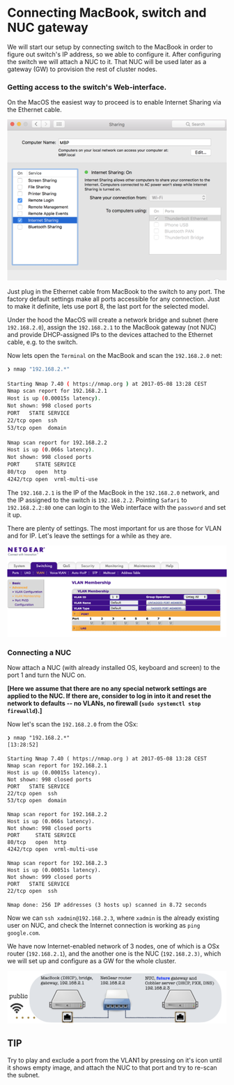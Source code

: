 Connecting MacBook, switch and NUC gateway
==========================================

We will start our setup by connecting switch to the MacBook in order to  figure out switch's IP address, so  we able to configure it.
After configuring the switch we will attach a  NUC to it. That NUC  will be used later as  a gateway (GW) to provision the rest of cluster nodes.

### Getting access to the switch's Web-interface.


On the MacOS the easiest way to proceed is to enable Internet Sharing via the Ethernet cable.

<img src="pics/sharing.png" alt="OSX_internet_sharing" style="width:600px;"/>

Just plug in the Ethernet cable from MacBook to the switch to any port.
The factory default settings make all ports accessible for any connection.
Just to make it definite, lets use port 8, the last port for the selected model.

Under the hood the MacOS will create a network bridge and subnet (here `192.168.2.0`), assign the  `192.168.2.1` to the MacBook gateway (not NUC)  and provide DHCP-assigned IPs to the devices attached to the Ethernet cable, e.g. to the switch.

Now lets open the `Terminal` on the MacBook and scan the `192.168.2.0` net:


```bash
❯ nmap "192.168.2.*"                                                                       [13:28:52]

Starting Nmap 7.40 ( https://nmap.org ) at 2017-05-08 13:28 CEST
Nmap scan report for 192.168.2.1
Host is up (0.00015s latency).
Not shown: 998 closed ports
PORT   STATE SERVICE
22/tcp open  ssh
53/tcp open  domain

Nmap scan report for 192.168.2.2
Host is up (0.066s latency).
Not shown: 998 closed ports
PORT     STATE SERVICE
80/tcp   open  http
4242/tcp open  vrml-multi-use
```

The `192.168.2.1` is the IP of the MacBook in the `192.168.2.0` network, and the
 IP assigned to the switch is `192.168.2.2`. Pointing  `Safari` to `192.168.2.2:80` one can login to the Web interface with the `password` and set it up.


There are plenty of settings. The most important for us are those for VLAN and for  IP.
Let's leave the settings for a while as they are.

<img src="pics/switch_default.png" alt="default VLAN1 settings" style="width: 600px;"/>


[comment]: <> (Go to `Switching->VLAN->Advanced->VLAN membership`. There are three already preconfigured VLANs, 1, 2 and 3. Lets keep them.
For the VLAN 1, choose `Port` to see the `U` for all ports from 1 to 8. It
means, that all ports are attached to the VLAN 1, and configured as **untagged**.)
### Connecting a NUC

Now  attach a NUC (with already installed OS, keyboard and screen) to the port 1 and turn the NUC on.

**[Here we assume that there are no any special network settings are applied to the NUC. If there are, consider to log in into it and reset the  network to defaults -- no VLANs, no firewall (`sudo systemctl stop firewalld`).]**

Now let's scan the `192.168.2.0` from the OSx:

    ❯ nmap "192.168.2.*"                                                                       [13:28:52]

    Starting Nmap 7.40 ( https://nmap.org ) at 2017-05-08 13:28 CEST
    Nmap scan report for 192.168.2.1
    Host is up (0.00015s latency).
    Not shown: 998 closed ports
    PORT   STATE SERVICE
    22/tcp open  ssh
    53/tcp open  domain

    Nmap scan report for 192.168.2.2
    Host is up (0.066s latency).
    Not shown: 998 closed ports
    PORT     STATE SERVICE
    80/tcp   open  http
    4242/tcp open  vrml-multi-use

    Nmap scan report for 192.168.2.3
    Host is up (0.00051s latency).
    Not shown: 999 closed ports
    PORT   STATE SERVICE
    22/tcp open  ssh

    Nmap done: 256 IP addresses (3 hosts up) scanned in 8.72 seconds

Now we can `ssh xadmin@192.168.2.3`, where `xadmin` is the already existing user on NUC,  and check the Internet connection is working  as `ping google.com`.

We have now  Internet-enabled network of 3 nodes, one of which is a OSx router (`192.168.2.1`), and the another one is the NUC (`192.168.2.3)`, which we will set up and configure as a GW for the whole cluster.

<img src="pics/network_init.png" alt="initial network setup" style="width:600px;"/>

TIP
---

Try to play and exclude a port from the VLAN1 by pressing on it's icon until it shows empty image, and attach the NUC to that port and try to re-scan the subnet.
